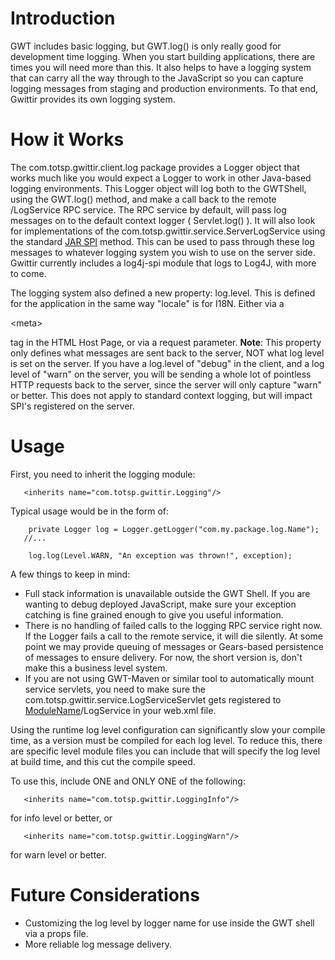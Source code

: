 # Introduction #

GWT includes basic logging, but GWT.log() is only really good for development time logging. When you start building applications, there are times you will need more than this. It also helps to have a logging system that can carry all the way through to the JavaScript so you can capture logging messages from staging and production environments. To that end, Gwittir provides its own logging system.


# How it Works #

The com.totsp.gwittir.client.log package provides a Logger object that works much like you would expect a Logger to work in other Java-based logging environments. This Logger object will log both to the GWTShell, using the GWT.log() method, and make a call back to the remote /LogService RPC service. The RPC service by default, will pass log messages on to the default context logger ( Servlet.log() ). It will also look for implementations of the com.totsp.gwittir.service.ServerLogService using the standard [JAR SPI](http://java.sun.com/j2se/1.4.2/docs/guide/jar/jar.html#Service%20Provider) method. This can be used to pass through these log messages to whatever logging system you wish to use on the server side. Gwittir currently includes a log4j-spi module that logs to Log4J, with more to come.

The logging system also defined a new property: log.level. This is defined for the application in the same way "locale" is for I18N. Either via a 

&lt;meta&gt;

 tag in the HTML Host Page, or via a request parameter. **Note**: This property only defines what messages are sent back to the server, NOT what log level is set on the server. If you have a log.level of "debug" in the client, and a log level of "warn" on the server, you will be sending a whole lot of pointless HTTP requests back to the server, since the server will only capture "warn" or better. This does not apply to standard context logging, but will impact SPI's registered on the server.

# Usage #

First, you need to inherit the logging module:
```
   <inherits name="com.totsp.gwittir.Logging"/>
```


Typical usage would be in the form of:

```
    private Logger log = Logger.getLogger("com.my.package.log.Name");
   //...

    log.log(Level.WARN, "An exception was thrown!", exception);
```

A few things to keep in mind:
  * Full stack information is unavailable outside the GWT Shell. If you are wanting to debug deployed JavaScript, make sure your exception catching is fine grained enough to give you useful information.
  * There is no handling of failed calls to the logging RPC service right now. If the Logger fails a call to the remote service, it will die silently. At some point we may provide queuing of messages or Gears-based persistence of messages to ensure delivery. For now, the short version is, don't make this a business level system.
  * If you are not using GWT-Maven or similar tool to automatically mount service servlets, you need to make sure the com.totsp.gwittir.service.LogServiceServlet gets registered to [ModuleName](ModuleName.md)/LogService in your web.xml file.

Using the runtime log level configuration can significantly slow your compile time, as a version must be compiled for each log level. To reduce this, there are specific level module files you can include that will specify the log level at build time, and this cut the compile speed.

To use this, include ONE and ONLY ONE of the following:
```
   <inherits name="com.totsp.gwittir.LoggingInfo"/> 
```
for info level or better, or
```
   <inherits name="com.totsp.gwittir.LoggingWarn"/>
```
for warn level or better.


# Future Considerations #
  * Customizing the log level by logger name for use inside the GWT shell via a props file.
  * More reliable log message delivery.